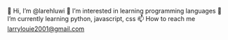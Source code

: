 👋 Hi, I’m @larehluwi
👀 I’m interested in learning programming languages
🌱 I’m currently learning python, javascript, css
📫 How to reach me larrylouie2001@gmail.com
